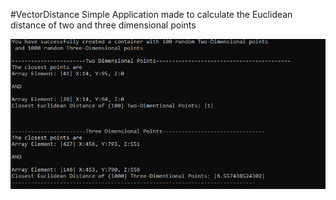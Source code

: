 #VectorDistance
Simple Application made to calculate the Euclidean distance of two and three dimensional points

![alt text](https://github.com/PhilipKoller/NewVectorDistance/blob/master/VectorDistance.PNG?raw=true)
